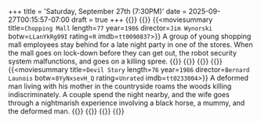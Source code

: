 +++
title = 'Saturday, September 27th (7:30PM)'
date = 2025-09-27T00:15:57-07:00
draft = true
+++
{{<movienight>}}
{{<movie>}}
{{<moviesummary title=`Chopping Mall` length=`77` year=`1986` director=`Jim Wynorski` botw=`LLanYkRg09I` rating=`R` imdb=`tt0090837`>}}
A group of young shopping mall employees stay behind for a late night party in one of the stores. When the mall goes on lock-down before they can get out, the robot security system malfunctions, and goes on a killing spree.
{{</moviesummary>}}
{{<movietrailer jSkYxW5Ii28>}}
{{</movie>}}
{{<movie>}}
{{<moviesummary title=`Devil Story` length=`76` year=`1986` director=`Bernard Launois` botw=`8YyNxsevH_Q` rating=`Unrated` imdb=`tt0233004`>}}
A deformed man living with his mother in the countryside roams the woods killing indiscriminately. A couple spend the night nearby, and the wife goes through a nightmarish experience involving a black horse, a mummy, and the deformed man.
{{</moviesummary>}}
{{<movietrailer GouRsoLweZA>}}
{{</movie>}}
{{</movienight>}}